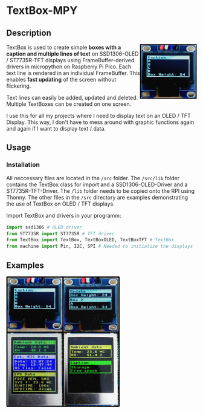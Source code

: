 # TextBox-MPY

## Description
<img align="right"  src="doc/OLED.jpg" width="150" height="auto" />

TextBox is used to create simple **boxes with a caption and multiple lines of text** on SSD1306-OLED / ST7735R-TFT displays using FrameBuffer-derived drivers in micropython on Raspberry Pi Pico.
Each text line is rendered in an individual FrameBuffer. 
This enables **fast updating** of the screen without flickering.

Text lines can easily be added, updated and deleted. 
Multiple TextBoxes can be created on one screen.

I use this for all my projects where I need to display text on an OLED / TFT Display.
This way, I don't have to mess around with graphic functions again and again if I want to display text / data.

## Usage

### Installation

All neccessary files are located in the `/src` folder.
The `/src/lib` folder contains the TextBox class for import and a SSD1306-OLED-Driver and a ST7735R-TFT-Driver.
The `/lib` folder needs to be copied onto the RPI using Thonny. 
The other files in the `/src` directory are examples demonstrating the use of TextBox on OLED / TFT displays.

Import TextBox and drivers in your programm:
```python
import ssd1306 # OLED driver
from ST7735R import ST7735R # TFT driver
from TextBox import TextBox, TextBoxOLED, TextBoxTFT # TextBox
from machine import Pin, I2C, SPI # Needed to initialize the displays
```


## Examples

<img align="left"  src="doc/TFT_OLED_Overview.jpg" width="300" height="auto" />
